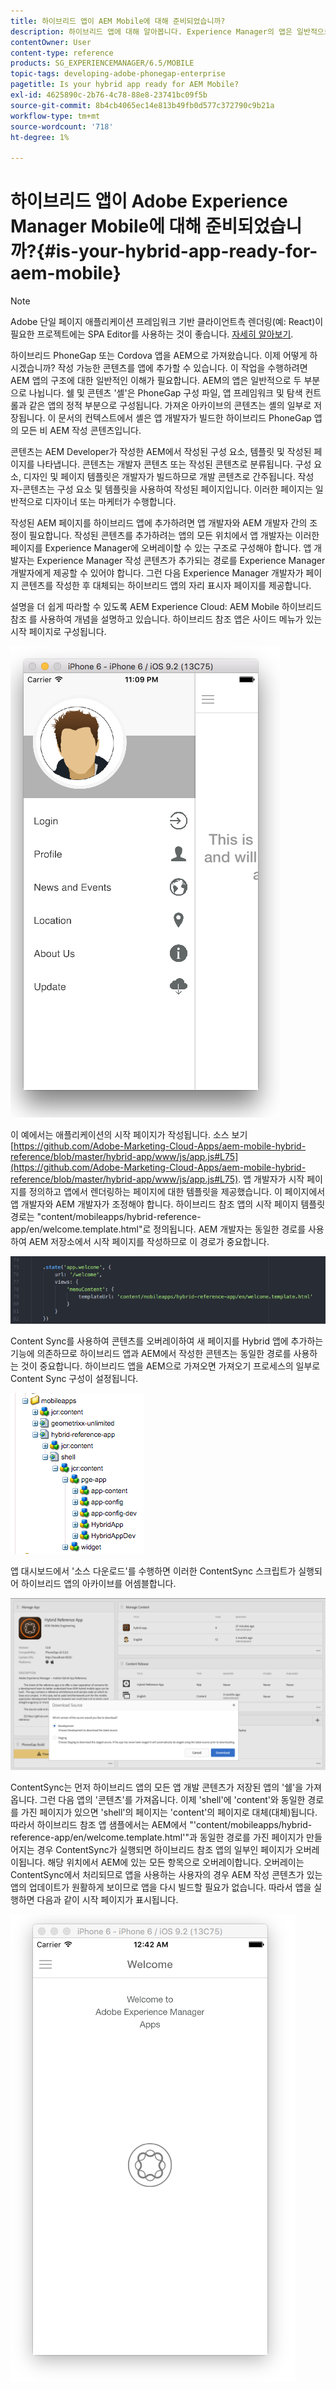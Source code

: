 ```yaml
---
title: 하이브리드 앱이 AEM Mobile에 대해 준비되었습니까?
description: 하이브리드 앱에 대해 알아봅니다. Experience Manager의 앱은 일반적으로 두 부분으로 나뉩니다. "쉘" 및 "콘텐츠"와 이 페이지에서는 이러한 주제에 대한 자세한 정보를 제공합니다.
contentOwner: User
content-type: reference
products: SG_EXPERIENCEMANAGER/6.5/MOBILE
topic-tags: developing-adobe-phonegap-enterprise
pagetitle: Is your hybrid app ready for AEM Mobile?
exl-id: 4625890c-2b76-4c78-88e8-23741bc09f5b
source-git-commit: 8b4cb4065ec14e813b49fb0d577c372790c9b21a
workflow-type: tm+mt
source-wordcount: '718'
ht-degree: 1%

---
```


# 하이브리드 앱이 Adobe Experience Manager Mobile에 대해 준비되었습니까?{#is-your-hybrid-app-ready-for-aem-mobile}

>[!NOTE]
>
>Adobe 단일 페이지 애플리케이션 프레임워크 기반 클라이언트측 렌더링(예: React)이 필요한 프로젝트에는 SPA Editor를 사용하는 것이 좋습니다. [자세히 알아보기](/help/sites-developing/spa-overview.md).

하이브리드 PhoneGap 또는 Cordova 앱을 AEM으로 가져왔습니다. 이제 어떻게 하시겠습니까? 작성 가능한 콘텐츠를 앱에 추가할 수 있습니다. 이 작업을 수행하려면 AEM 앱의 구조에 대한 일반적인 이해가 필요합니다. AEM의 앱은 일반적으로 두 부분으로 나뉩니다. 쉘 및 콘텐츠 &#39;셸&#39;은 PhoneGap 구성 파일, 앱 프레임워크 및 탐색 컨트롤과 같은 앱의 정적 부분으로 구성됩니다. 가져온 아카이브의 콘텐츠는 셸의 일부로 저장됩니다. 이 문서의 컨텍스트에서 셸은 앱 개발자가 빌드한 하이브리드 PhoneGap 앱의 모든 비 AEM 작성 콘텐츠입니다.

콘텐츠는 AEM Developer가 작성한 AEM에서 작성된 구성 요소, 템플릿 및 작성된 페이지를 나타냅니다. 콘텐츠는 개발자 콘텐츠 또는 작성된 콘텐츠로 분류됩니다. 구성 요소, 디자인 및 페이지 템플릿은 개발자가 빌드하므로 개발 콘텐츠로 간주됩니다. 작성자-콘텐츠는 구성 요소 및 템플릿을 사용하여 작성된 페이지입니다. 이러한 페이지는 일반적으로 디자이너 또는 마케터가 수행합니다.

작성된 AEM 페이지를 하이브리드 앱에 추가하려면 앱 개발자와 AEM 개발자 간의 조정이 필요합니다. 작성된 콘텐츠를 추가하려는 앱의 모든 위치에서 앱 개발자는 이러한 페이지를 Experience Manager에 오버레이할 수 있는 구조로 구성해야 합니다. 앱 개발자는 Experience Manager 작성 콘텐츠가 추가되는 경로를 Experience Manager 개발자에게 제공할 수 있어야 합니다. 그런 다음 Experience Manager 개발자가 페이지 콘텐츠를 작성한 후 대체되는 하이브리드 앱의 자리 표시자 페이지를 제공합니다.

설명을 더 쉽게 따라할 수 있도록 AEM Experience Cloud: AEM Mobile 하이브리드 참조 를 사용하여 개념을 설명하고 있습니다. 하이브리드 참조 앱은 사이드 메뉴가 있는 시작 페이지로 구성됩니다.

![chlimage_1-76](assets/chlimage_1-76.png)

이 예에서는 애플리케이션의 시작 페이지가 작성됩니다. 소스 보기 [https://github.com/Adobe-Marketing-Cloud-Apps/aem-mobile-hybrid-reference/blob/master/hybrid-app/www/js/app.js#L75](https://github.com/Adobe-Marketing-Cloud-Apps/aem-mobile-hybrid-reference/blob/master/hybrid-app/www/js/app.js#L75). 앱 개발자가 시작 페이지를 정의하고 앱에서 렌더링하는 페이지에 대한 템플릿을 제공했습니다. 이 페이지에서 앱 개발자와 AEM 개발자가 조정해야 합니다. 하이브리드 참조 앱의 시작 페이지 템플릿 경로는 &quot;content/mobileapps/hybrid-reference-app/en/welcome.template.html&quot;로 정의됩니다. AEM 개발자는 동일한 경로를 사용하여 AEM 저장소에서 시작 페이지를 작성하므로 이 경로가 중요합니다.

![chlimage_1-77](assets/chlimage_1-77.png)

Content Sync를 사용하여 콘텐츠를 오버레이하여 새 페이지를 Hybrid 앱에 추가하는 기능에 의존하므로 하이브리드 앱과 AEM에서 작성한 콘텐츠는 동일한 경로를 사용하는 것이 중요합니다. 하이브리드 앱을 AEM으로 가져오면 가져오기 프로세스의 일부로 Content Sync 구성이 설정됩니다.

![chlimage_1-78](assets/chlimage_1-78.png)

앱 대시보드에서 &#39;소스 다운로드&#39;를 수행하면 이러한 ContentSync 스크립트가 실행되어 하이브리드 앱의 아카이브를 어셈블합니다.

![chlimage_1-79](assets/chlimage_1-79.png)

ContentSync는 먼저 하이브리드 앱의 모든 앱 개발 콘텐츠가 저장된 앱의 &#39;쉘&#39;을 가져옵니다. 그런 다음 앱의 &#39;콘텐츠&#39;를 가져옵니다. 이제 &#39;shell&#39;에 &#39;content&#39;와 동일한 경로를 가진 페이지가 있으면 &#39;shell&#39;의 페이지는 &#39;content&#39;의 페이지로 대체(대체)됩니다. 따라서 하이브리드 참조 앱 샘플에서는 AEM에서 &quot;&#39;content/mobileapps/hybrid-reference-app/en/welcome.template.html&#39;&quot;과 동일한 경로를 가진 페이지가 만들어지는 경우 ContentSync가 실행되면 하이브리드 참조 앱의 일부인 페이지가 오버레이됩니다. 해당 위치에서 AEM에 있는 모든 항목으로 오버레이합니다. 오버레이는 ContentSync에서 처리되므로 앱을 사용하는 사용자의 경우 AEM 작성 콘텐츠가 있는 앱의 업데이트가 원활하게 보이므로 앱을 다시 빌드할 필요가 없습니다. 따라서 앱을 실행하면 다음과 같이 시작 페이지가 표시됩니다.

![chlimage_1-80](assets/chlimage_1-80.png)
